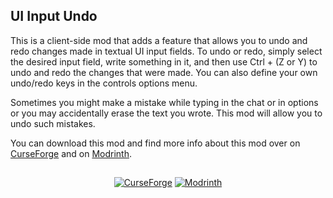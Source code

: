 ## UI Input Undo
This is a client-side mod that adds a feature that allows you to undo and redo changes made in textual UI input fields. To undo or redo, simply select the desired input field, write something in it, and then use Ctrl + (Z or Y) to undo and redo the changes that were made. You can also define your own undo/redo keys in the controls options menu.

Sometimes you might make a mistake while typing in the chat or in options or you may accidentally erase the text you wrote. This mod will allow you to undo such mistakes.

You can download this mod and find more info about this mod over on [CurseForge](https://www.curseforge.com/minecraft/mc-mods/ui-input-undo-fabric) and on [Modrinth](https://modrinth.com/mod/ui-input-undo-fabric).

##
<p align=center>
  <a href="https://www.curseforge.com/minecraft/mc-mods/ui-input-undo-fabric"><img alt="CurseForge" src="https://cf.way2muchnoise.eu/606985.svg"/></a>
  <a href="https://modrinth.com/mod/ui-input-undo-fabric"><img alt="Modrinth" src="https://img.shields.io/modrinth/dt/lyl0ZcTc?label=Modrinth"></a>
</p>
